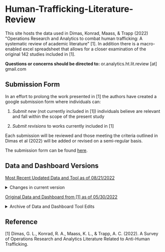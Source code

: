 # Human-Trafficking-Literature-Review

This site hosts the data used in Dimas, Konrad, Maass, & Trapp (2022) "Operations Research and Analytics to combat human trafficking: A systematic review of academic literature" [1]. In addition there is a macro-enabled excel spreadsheet that allows for a closer examination of the original 142 studies included in [1]. 

**Questions or concerns should be directed to:** or.analytics.ht.lit.review [at] gmail.com

## Submission Form

In an effort to prolong the work presented in [1] the authors have created a google submission form where individuals can: 

1) *Submit new* (not currently included in [1]) individuals believe are relevant and fall within the scope of the present study

2) *Submit revisions* to works currently included in [1]

Each submission will be reviewed and those meeting the criteria outlined in Dimas et al (2022) will be added or revised on a semi-regular basis.

The submission form can be found [here](https://docs.google.com/forms/d/e/1FAIpQLScnVEJNwTNpgRRT5Lyo_ZM5B0oOcqVlmaovTt1bKTE7SOfRVg/viewform?usp=sf_link).




## Data and Dashboard Versions

[Most Recent Updated Data and Tool as of 08/21/2022](https://github.com/gldimas/Dimas-et.-al-2022_Human-Trafficking-Literature-Review/tree/main/Updated%20Versions%20of%20Data%20and%20Dashboard/Current%20Versions%20of%20Data%20and%20Dashboard)

<details>
<summary>Changes in current version </summary>

* Added "Female" as the demographics for the study "Sabon, Yang and Zhang (2021)"
* Added category to methods title "N/A" to enable easier filtering for the Position/Thought pieces where this data was not specified. 
* Updated the filter tool to make it easier/possible to make an AND search on the filters. 
* Updated Overview and Instructions mentioning the fact that under the new filter system if there are categories with no data present, then there is not button on the slicer. 
* Added Figure 4 from [1] into the excel for easier access/to reflect any updates to new/revised works.

</details>

[Original  Data and Dashboard from [1] as of 05/30/2022](https://github.com/gldimas/Dimas-et.-al-2022_Human-Trafficking-Literature-Review/tree/main/Original%20Manuscript%20Data%20and%20Tool)

<details>
<summary>Archive of Data and Dashboard Tool Edits </summary>

[Currently there are no archived data and dashboard versions](https://github.com/gldimas/Dimas-et.-al-2022_Human-Trafficking-Literature-Review/tree/main/Updated%20Versions%20of%20Data%20and%20Dashboard/Archive%20of%20Versions)

</details>

## Reference
[1] Dimas, G. L., Konrad, R. A., Maass, K. L., & Trapp, A. C. (2022). A Survey of Operations Research and Analytics Literature Related to Anti-Human Trafficking. 

